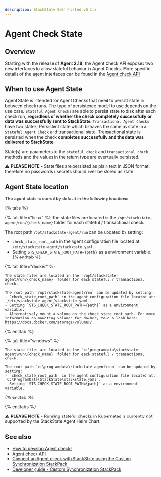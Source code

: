 ```yaml
---
description: StackState Self-hosted v5.1.x 
---
```


# Agent Check State

## Overview

Starting with the release of **Agent 2.18**, the Agent Check API exposes two new interfaces to allow stateful behavior in Agent Checks. More specific details of the agent interfaces can be found in the [Agent check API](agent-check-api.md)

## When to use Agent State

Agent State is intended for Agent Checks that need to persist state in between check runs. The type of persistence model to use depends on the use case. `Stateful Agent Checks` are able to persist state to disk after each check run, **regardless of whether the check completely successfully or data was successfully sent to StackState**. `Transactional Agent Checks` have two states; Persistent state which behaves the same as state in a `Stateful Agent Check` and transactional state. Transactional state is persisted when the check **completes successfully and the data was delivered to StackState.**

State(s) are parameters to the `stateful_check` and `transactional_check` methods and the values in the return type are eventually persisted.

⚠️ **PLEASE NOTE -** State files are persisted as plain text in JSON format, therefore no passwords / secrets should ever be stored as state.

## Agent State location

The agent state is stored by default in the following locations:

{% tabs %}

{% tab title="linux" %}
The state files are located in the `/opt/stackstate-agent/run/{check_name}` folder for each stateful / transactional check.

The root path `/opt/stackstate-agent/run` can be updated by setting:
- `check_state_root_path` in the agent configuration file located at: `/etc/stackstate-agent/stackstate.yaml`.
- Setting `STS_CHECK_STATE_ROOT_PATH={path}` as a environment variable.
{% endtab %}

{% tab title="docker" %}
```text
The state files are located in the `/opt/stackstate-agent/run/{check_name}` folder for each stateful / transactional check.

The root path `/opt/stackstate-agent/run` can be updated by setting:
- `check_state_root_path` in the agent configuration file located at: `/etc/stackstate-agent/stackstate.yaml`.
- Setting `STS_CHECK_STATE_ROOT_PATH={path}` as a environment variable.
- Alternatively mount a volume on the check state root path. For more information on mounting volumes for docker, take a look here: https://docs.docker.com/storage/volumes/.
```
{% endtab %}

{% tab title="windows" %}
```text
The state files are located in the `c:\programdata\stackstate-agent\run\{check_name}` folder for each stateful / transactional check.

The root path `c:\programdata\stackstate-agent\run` can be updated by setting:
- `check_state_root_path` in the agent configuration file located at: `C:\ProgramData\StackState\stackstate.yaml`.
- Setting `STS_CHECK_STATE_ROOT_PATH={path}` as a environment variable.
```
{% endtab %}

{% endtabs %}


⚠️ **PLEASE NOTE -** Running stateful checks in Kubernetes is currently not supported by the StackState Agent Helm Chart.

## See also

* [How to develop Agent checks](how_to_develop_agent_checks.md)
* [Agent check API](agent-check-api.md)
* [Connect an Agent check with StackState using the Custom Synchronization StackPack](connect_agent_check_with_stackstate.md)
* [Developer guide - Custom Synchronization StackPack](../custom_synchronization_stackpack/)

